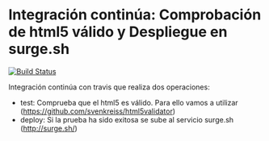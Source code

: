 # Integración continúa: Comprobación de html5 válido y Despliegue en surge.sh 

[![Build Status](https://travis-ci.org/Adrian-SB/ic-travis-html5.svg?branch=master)](https://github.com/Adrian-SB/ic-travis-html5)


Integración continúa con travis que realiza dos operaciones:

* test: Comprueba que el html5 es válido. Para ello vamos a utilizar (https://github.com/svenkreiss/html5validator)
* deploy: Si la prueba ha sido exitosa se sube al servicio surge.sh (http://surge.sh/)


